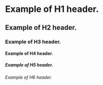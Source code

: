 # Example of H1 header.
## Example of H2 header.
### Example of H3 header.
#### Example of H4 header.
##### Example of H5 header.
###### Example of H6 header.

